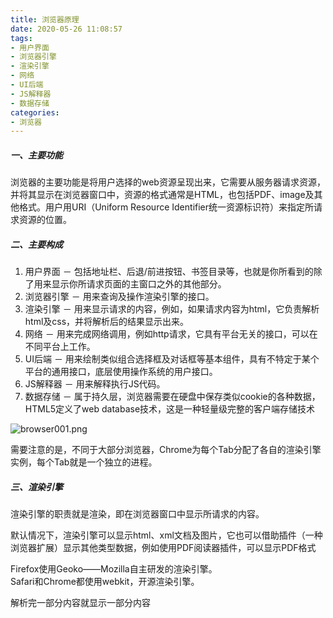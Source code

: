```yaml
---
title: 浏览器原理
date: 2020-05-26 11:08:57
tags:
- 用户界面
- 浏览器引擎
- 渲染引擎
- 网络
- UI后端
- JS解释器
- 数据存储
categories: 
- 浏览器
---
```

##### 一、主要功能
浏览器的主要功能是将用户选择的web资源呈现出来，它需要从服务器请求资源，并将其显示在浏览器窗口中，资源的格式通常是HTML，也包括PDF、image及其他格式。用户用URI（Uniform Resource Identifier统一资源标识符）来指定所请求资源的位置。
<!--more-->
##### 二、主要构成
1. 用户界面 － 包括地址栏、后退/前进按钮、书签目录等，也就是你所看到的除了用来显示你所请求页面的主窗口之外的其他部分。
2. 浏览器引擎 － 用来查询及操作渲染引擎的接口。
3. 渲染引擎 － 用来显示请求的内容，例如，如果请求内容为html，它负责解析html及css，并将解析后的结果显示出来。
4. 网络 － 用来完成网络调用，例如http请求，它具有平台无关的接口，可以在不同平台上工作。
5. UI后端 － 用来绘制类似组合选择框及对话框等基本组件，具有不特定于某个平台的通用接口，底层使用操作系统的用户接口。
6. JS解释器 － 用来解释执行JS代码。
7. 数据存储 － 属于持久层，浏览器需要在硬盘中保存类似cookie的各种数据，HTML5定义了web database技术，这是一种轻量级完整的客户端存储技术

![browser001.png](http://alivnram-test.oss-cn-beijing.aliyuncs.com/alivnblog/browser001.png)

需要注意的是，不同于大部分浏览器，Chrome为每个Tab分配了各自的渲染引擎实例，每个Tab就是一个独立的进程。

##### 三、渲染引擎
渲染引擎的职责就是渲染，即在浏览器窗口中显示所请求的内容。

默认情况下，渲染引擎可以显示html、xml文档及图片，它也可以借助插件（一种浏览器扩展）显示其他类型数据，例如使用PDF阅读器插件，可以显示PDF格式

Firefox使用Geoko——Mozilla自主研发的渲染引擎。  
Safari和Chrome都使用webkit，开源渲染引擎。

解析完一部分内容就显示一部分内容